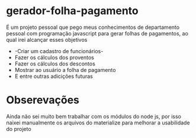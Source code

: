 # gerador-folha-pagamento
É um projeto pessoal que pego meus conhecimentos de departamento pessoal com programação javascript para gerar folhas de pagamentos, ao qual irei alcançar esses objetivos

* -Criar um cadastro de funcionários-
* Fazer os cálculos dos proventos
* Fazer os cálculos dos descontos
* Mostrar ao usuário a folha de pagamento
* E entre outras adicições futuras

# Obserevações
Ainda não sei muito bem trabalhar com os módulos do node js, por isso naixei manualmente os arquivos do materialize para melhorar a usabilidade do projeto